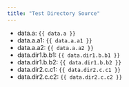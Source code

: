 ```yaml
---
title: "Test Directory Source"
---
```


- data.a: `{{ data.a }}`
- data.a.a1: `{{ data.a.a1 }}`
- data.a.a2: `{{ data.a.a2 }}`
- data.dir1.b.b1: `{{ data.dir1.b.b1 }}`
- data.dir1.b.b2: `{{ data.dir1.b.b2 }}`
- data.dir2.c.c1: `{{ data.dir2.c.c1 }}`
- data.dir2.c.c2: `{{ data.dir2.c.c2 }}`
